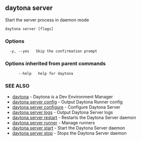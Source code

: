## daytona server

Start the server process in daemon mode

```
daytona server [flags]
```

### Options

```
  -y, --yes   Skip the confirmation prompt
```

### Options inherited from parent commands

```
      --help   help for daytona
```

### SEE ALSO

* [daytona](daytona.md)	 - Daytona is a Dev Environment Manager
* [daytona server config](daytona_server_config.md)	 - Output Daytona Runner config
* [daytona server configure](daytona_server_configure.md)	 - Configure Daytona Server
* [daytona server logs](daytona_server_logs.md)	 - Output Daytona Server logs
* [daytona server restart](daytona_server_restart.md)	 - Restarts the Daytona Server daemon
* [daytona server runner](daytona_server_runner.md)	 - Manage runners
* [daytona server start](daytona_server_start.md)	 - Start the Daytona Server daemon
* [daytona server stop](daytona_server_stop.md)	 - Stops the Daytona Server daemon

